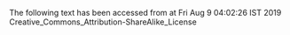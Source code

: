 The following text has been accessed from at Fri Aug 9 04:02:26 IST 2019
Creative_Commons_Attribution-ShareAlike_License
